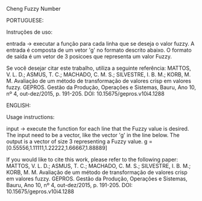 Cheng Fuzzy Number

PORTUGUESE:

Instruções de uso:

entrada -> executar a função para cada linha que se deseja o valor fuzzy. A entrada é composta de um vetor 'g' no formato descrito abaixo. O formato de saída é um vetor de 3 posicoes que representa um valor Fuzzy.

Se você desejar citar este trabalho, utiliza a seguinte referência:
MATTOS, V. L. D.; ASMUS, T. C.; MACHADO, C. M. S.; SILVESTRE, I. B. M.; KORB, M. M. Avaliação de um método de transformação de valores crisp em valores fuzzy. GEPROS. Gestão da Produção, Operações e Sistemas, Bauru, Ano 10, nº 4, out-dez/2015, p. 191-205. DOI: 10.15675/gepros.v10i4.1288

ENGLISH:

Usage instructions:

input ->  execute the function for each line that the Fuzzy value is desired. The input need to be a vector, like the vector 'g' in the line below. The output is a vector of size 3 representing a Fuzzy value.
g = [0.55556,1.11111,1.22222,1.66667,1.88889]

If you would like to cite this work, please refer to the following paper: 
MATTOS, V. L. D.; ASMUS, T. C.; MACHADO, C. M. S.; SILVESTRE, I. B. M.; KORB, M. M. Avaliação de um método de transformação de valores crisp em valores fuzzy. GEPROS. Gestão da Produção, Operações e Sistemas, Bauru, Ano 10, nº 4, out-dez/2015, p. 191-205. DOI: 10.15675/gepros.v10i4.1288
